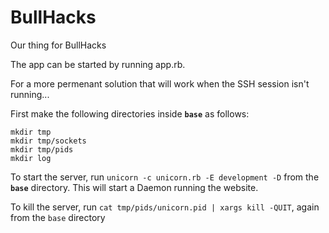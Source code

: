 # BullHacks
Our thing for BullHacks

The app can be started by running app.rb.

For a more permenant solution that will work when the SSH session isn't running...

First make the following directories inside **`base`** as follows:
```
mkdir tmp
mkdir tmp/sockets
mkdir tmp/pids
mkdir log
```

To start the server, run `unicorn -c unicorn.rb -E development -D` from the **`base`** directory. This will start a Daemon running the website. 

To kill the server, run `cat tmp/pids/unicorn.pid | xargs kill -QUIT`, again from the `base` directory
